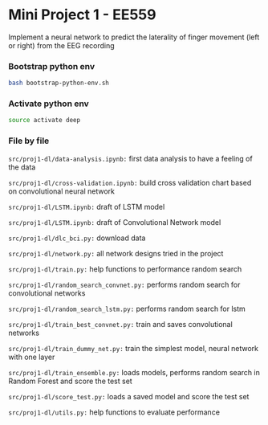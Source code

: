 # Mini Project 1 - EE559

Implement a neural network to predict the laterality of finger movement
(left or right) from the EEG recording

### Bootstrap python env
```bash
bash bootstrap-python-env.sh
```

### Activate python env
```bash
source activate deep
```

### File by file
`src/proj1-dl/data-analysis.ipynb:` first data analysis to have a feeling of the data

`src/proj1-dl/cross-validation.ipynb:` build cross validation chart based on convolutional neural network

`src/proj1-dl/LSTM.ipynb:` draft of LSTM model

`src/proj1-dl/LSTM.ipynb:` draft of Convolutional Network model

`src/proj1-dl/dlc_bci.py:` download data

`src/proj1-dl/network.py:` all network designs tried in the project

`src/proj1-dl/train.py:` help functions to performance random search

`src/proj1-dl/random_search_convnet.py:` performs random search for convolutional networks

`src/proj1-dl/random_search_lstm.py:` performs random search for lstm

`src/proj1-dl/train_best_convnet.py:` train and saves convolutional networks

`src/proj1-dl/train_dummy_net.py:` train the simplest model, neural network with one layer

`src/proj1-dl/train_ensemble.py:` loads models, performs random search in Random Forest and score the test set

`src/proj1-dl/score_test.py:` loads a saved model and score the test set

`src/proj1-dl/utils.py:` help functions to evaluate performance




 